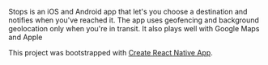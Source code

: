 Stops is an iOS and Android app that let's you choose a destination and notifies when you've reached it. The app uses geofencing and background geolocation only when you're in transit. It also plays well with Google Maps and Apple 

This project was bootstrapped with [Create React Native App](https://github.com/react-community/create-react-native-app).
